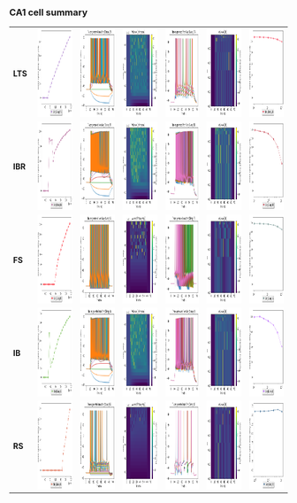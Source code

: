 ### CA1 cell summary 
<table>
<tr>
  <td width=30><b>LTS</b></td>
  <td><a href="mean_spike_frequency_LTS.png">
    <img alt="?" src="mean_spike_frequency_LTS.png" height="160"/></a>
  </td>
  <td><a href="firing_rates_LTS.png">
    <img alt="?" src="firing_rates_LTS.png" height="160"/></a>
  </td>
  <td><a href="heatmap_LTS.png">
    <img alt="?" src="heatmap_LTS.png" height="160"/></a>
  </td>
  <td><a href="dt_traces_LTS.png">
    <img alt="?" src="dt_traces_LTS.png" height="160"/></a>
  </td>
  <td><a href="heatmap_dt_LTS.png">
    <img alt="?" src="heatmap_dt_LTS.png" height="160"/></a>
  </td>
  <td><a href="mean_spike_frequency_dt_LTS.png">
    <img alt="?" src="mean_spike_frequency_dt_LTS.png" height="160"/></a>
  </td>
<tr>
<tr>
  <td width=30><b>IBR</b></td>
  <td><a href="mean_spike_frequency_IBR.png">
    <img alt="?" src="mean_spike_frequency_IBR.png" height="160"/></a>
  </td>
  <td><a href="firing_rates_IBR.png">
    <img alt="?" src="firing_rates_IBR.png" height="160"/></a>
  </td>
  <td><a href="heatmap_IBR.png">
    <img alt="?" src="heatmap_IBR.png" height="160"/></a>
  </td>
  <td><a href="dt_traces_IBR.png">
    <img alt="?" src="dt_traces_IBR.png" height="160"/></a>
  </td>
  <td><a href="heatmap_dt_IBR.png">
    <img alt="?" src="heatmap_dt_IBR.png" height="160"/></a>
  </td>
  <td><a href="mean_spike_frequency_dt_IBR.png">
    <img alt="?" src="mean_spike_frequency_dt_IBR.png" height="160"/></a>
  </td>
<tr>
<tr>
  <td width=30><b>FS</b></td>
  <td><a href="mean_spike_frequency_FS.png">
    <img alt="?" src="mean_spike_frequency_FS.png" height="160"/></a>
  </td>
  <td><a href="firing_rates_FS.png">
    <img alt="?" src="firing_rates_FS.png" height="160"/></a>
  </td>
  <td><a href="heatmap_FS.png">
    <img alt="?" src="heatmap_FS.png" height="160"/></a>
  </td>
  <td><a href="dt_traces_FS.png">
    <img alt="?" src="dt_traces_FS.png" height="160"/></a>
  </td>
  <td><a href="heatmap_dt_FS.png">
    <img alt="?" src="heatmap_dt_FS.png" height="160"/></a>
  </td>
  <td><a href="mean_spike_frequency_dt_FS.png">
    <img alt="?" src="mean_spike_frequency_dt_FS.png" height="160"/></a>
  </td>
<tr>
<tr>
  <td width=30><b>IB</b></td>
  <td><a href="mean_spike_frequency_IB.png">
    <img alt="?" src="mean_spike_frequency_IB.png" height="160"/></a>
  </td>
  <td><a href="firing_rates_IB.png">
    <img alt="?" src="firing_rates_IB.png" height="160"/></a>
  </td>
  <td><a href="heatmap_IB.png">
    <img alt="?" src="heatmap_IB.png" height="160"/></a>
  </td>
  <td><a href="dt_traces_IB.png">
    <img alt="?" src="dt_traces_IB.png" height="160"/></a>
  </td>
  <td><a href="heatmap_dt_IB.png">
    <img alt="?" src="heatmap_dt_IB.png" height="160"/></a>
  </td>
  <td><a href="mean_spike_frequency_dt_IB.png">
    <img alt="?" src="mean_spike_frequency_dt_IB.png" height="160"/></a>
  </td>
<tr>
<tr>
  <td width=30><b>RS</b></td>
  <td><a href="mean_spike_frequency_RS.png">
    <img alt="?" src="mean_spike_frequency_RS.png" height="160"/></a>
  </td>
  <td><a href="firing_rates_RS.png">
    <img alt="?" src="firing_rates_RS.png" height="160"/></a>
  </td>
  <td><a href="heatmap_RS.png">
    <img alt="?" src="heatmap_RS.png" height="160"/></a>
  </td>
  <td><a href="dt_traces_RS.png">
    <img alt="?" src="dt_traces_RS.png" height="160"/></a>
  </td>
  <td><a href="heatmap_dt_RS.png">
    <img alt="?" src="heatmap_dt_RS.png" height="160"/></a>
  </td>
  <td><a href="mean_spike_frequency_dt_RS.png">
    <img alt="?" src="mean_spike_frequency_dt_RS.png" height="160"/></a>
  </td>
<tr>
